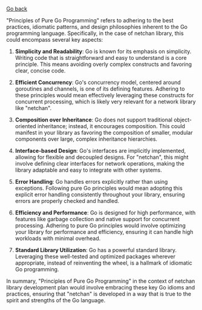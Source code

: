 [Go back](https://github.com/matveynator/netchan#general-goals-and-principles)

"Principles of Pure Go Programming" refers to adhering to the best practices, idiomatic patterns, and design philosophies inherent to the Go programming language. Specifically, in the case of netchan library, this could encompass several key aspects:

1. **Simplicity and Readability**: Go is known for its emphasis on simplicity. Writing code that is straightforward and easy to understand is a core principle. This means avoiding overly complex constructs and favoring clear, concise code.

2. **Efficient Concurrency**: Go's concurrency model, centered around goroutines and channels, is one of its defining features. Adhering to these principles would mean effectively leveraging these constructs for concurrent processing, which is likely very relevant for a network library like "netchan".

3. **Composition over Inheritance**: Go does not support traditional object-oriented inheritance; instead, it encourages composition. This could manifest in your library as favoring the composition of smaller, modular components over large, complex inheritance hierarchies.

4. **Interface-based Design**: Go's interfaces are implicitly implemented, allowing for flexible and decoupled designs. For "netchan", this might involve defining clear interfaces for network operations, making the library adaptable and easy to integrate with other systems.

5. **Error Handling**: Go handles errors explicitly rather than using exceptions. Following pure Go principles would mean adopting this explicit error handling consistently throughout your library, ensuring errors are properly checked and handled.

6. **Efficiency and Performance**: Go is designed for high performance, with features like garbage collection and native support for concurrent processing. Adhering to pure Go principles would involve optimizing your library for performance and efficiency, ensuring it can handle high workloads with minimal overhead.

7. **Standard Library Utilization**: Go has a powerful standard library. Leveraging these well-tested and optimized packages wherever appropriate, instead of reinventing the wheel, is a hallmark of idiomatic Go programming.

In summary, "Principles of Pure Go Programming" in the context of netchan library development plan would involve embracing these key Go idioms and practices, ensuring that "netchan" is developed in a way that is true to the spirit and strengths of the Go language.
